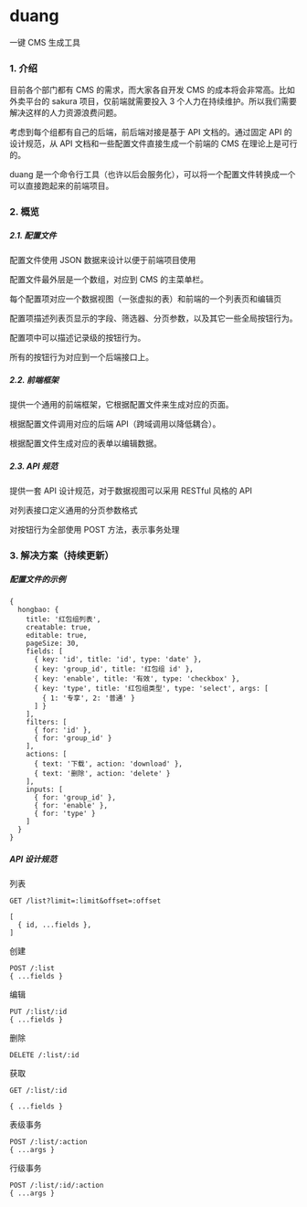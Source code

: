 # duang

一键 CMS 生成工具


### 1. 介绍

目前各个部门都有 CMS 的需求，而大家各自开发 CMS 的成本将会非常高。比如外卖平台的 sakura 项目，仅前端就需要投入 3 个人力在持续维护。所以我们需要解决这样的人力资源浪费问题。

考虑到每个组都有自己的后端，前后端对接是基于 API 文档的。通过固定 API 的设计规范，从 API 文档和一些配置文件直接生成一个前端的 CMS 在理论上是可行的。

duang 是一个命令行工具（也许以后会服务化），可以将一个配置文件转换成一个可以直接跑起来的前端项目。


### 2. 概览

##### 2.1. 配置文件

配置文件使用 JSON 数据来设计以便于前端项目使用

配置文件最外层是一个数组，对应到 CMS 的主菜单栏。

每个配置项对应一个数据视图（一张虚拟的表）和前端的一个列表页和编辑页

配置项描述列表页显示的字段、筛选器、分页参数，以及其它一些全局按钮行为。

配置项中可以描述记录级的按钮行为。

所有的按钮行为对应到一个后端接口上。


##### 2.2. 前端框架

提供一个通用的前端框架，它根据配置文件来生成对应的页面。

根据配置文件调用对应的后端 API（跨域调用以降低耦合）。

根据配置文件生成对应的表单以编辑数据。


##### 2.3. API 规范

提供一套 API 设计规范，对于数据视图可以采用 RESTful 风格的 API

对列表接口定义通用的分页参数格式

对按钮行为全部使用 POST 方法，表示事务处理


### 3. 解决方案（持续更新）

##### 配置文件的示例

```
{
  hongbao: {
    title: '红包组列表',
    creatable: true,
    editable: true,
    pageSize: 30,
    fields: [
      { key: 'id', title: 'id', type: 'date' },
      { key: 'group_id', title: '红包组 id' },
      { key: 'enable', title: '有效', type: 'checkbox' },
      { key: 'type', title: '红包组类型', type: 'select', args: [
        { 1: '专享', 2: '普通' }
      ] }
    ],
    filters: [
      { for: 'id' },
      { for: 'group_id' }
    ],
    actions: [
      { text: '下载', action: 'download' },
      { text: '删除', action: 'delete' }
    ],
    inputs: [
      { for: 'group_id' },
      { for: 'enable' },
      { for: 'type' }
    ]
  }
}
```

##### API 设计规范

列表

```
GET /list?limit=:limit&offset=:offset
```
```
[
  { id, ...fields },
]
```

创建

```
POST /:list
{ ...fields }
```

编辑

```
PUT /:list/:id
{ ...fields }
```

删除

```
DELETE /:list/:id
```

获取

```
GET /:list/:id
```
```
{ ...fields }
```

表级事务

```
POST /:list/:action
{ ...args }
```

行级事务

```
POST /:list/:id/:action
{ ...args }
```
